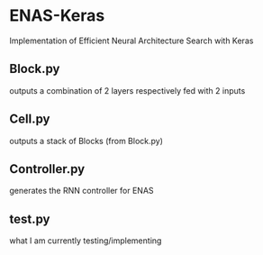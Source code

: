 # ENAS-Keras
Implementation of Efficient Neural Architecture Search with Keras


## Block.py
outputs a combination of 2 layers respectively fed with 2 inputs

## Cell.py
outputs a stack of Blocks (from Block.py)

## Controller.py
generates the RNN controller for ENAS

## test.py
what I am currently testing/implementing